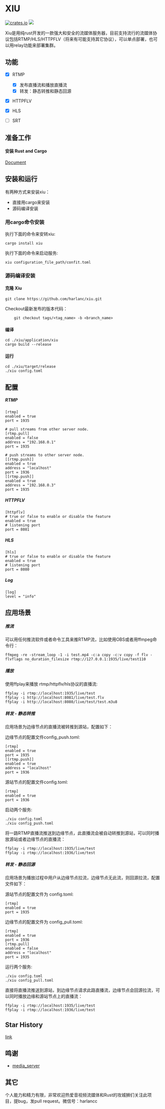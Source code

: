 # XIU


[![crates.io](https://img.shields.io/crates/v/xiu.svg)](https://crates.io/crates/xiu)
[![](https://app.travis-ci.com/harlanc/xiu.svg?branch=master)](https://app.travis-ci.com/github/harlanc/xiu)


Xiu是用纯rust开发的一款强大和安全的流媒体服务器，目前支持流行的流媒体协议包括RTMP/HLS/HTTPFLV（将来有可能支持其它协议），可以单点部署，也可以用relay功能来部署集群。

## 功能

- [x] RTMP
  - [x] 发布直播流和播放直播流
  - [x] 转发：静态转推和静态回源
- [x] HTTPFLV
- [x] HLS
- [ ] SRT


## 准备工作
#### 安装 Rust and Cargo


[Document](https://doc.rust-lang.org/cargo/getting-started/installation.html)

## 安装和运行

有两种方式来安装xiu：
 
 - 直接用cargo来安装
 - 源码编译安装


### 用cargo命令安装

执行下面的命令来安转xiu:

    cargo install xiu
    
执行下面的命令来启动服务:

    xiu configuration_file_path/confit.toml
    
### 源码编译安装

#### 克隆 Xiu

    git clone https://github.com/harlanc/xiu.git
 Checkout最新发布的版本代码：
 
        git checkout tags/<tag_name> -b <branch_name>
    

    
#### 编译

    cd ./xiu/application/xiu
    cargo build --release
#### 运行

    cd ./xiu/target/release
    ./xiu config.toml
    
## 配置

##### RTMP
    [rtmp]
    enabled = true
    port = 1935

    # pull streams from other server node.
    [rtmp.pull]
    enabled = false
    address = "192.168.0.1"
    port = 1935

    # push streams to other server node.
    [[rtmp.push]]
    enabled = true
    address = "localhost"
    port = 1936
    [[rtmp.push]]
    enabled = true
    address = "192.168.0.3"
    port = 1935
    
##### HTTPFLV

    [httpflv]
    # true or false to enable or disable the feature
    enabled = true
    # listening port
    port = 8081

##### HLS
    [hls]
    # true or false to enable or disable the feature
    enabled = true
    # listening port
    port = 8080

##### Log

    [log]
    level = "info"

    

    
## 应用场景

##### 推流

可以用任何推流软件或者命令工具来推RTMP流，比如使用OBS或者用ffmpeg命令行：

    ffmpeg -re -stream_loop -1 -i test.mp4 -c:a copy -c:v copy -f flv -flvflags no_duration_filesize rtmp://127.0.0.1:1935/live/test110


##### 播放

使用ffplay来播放 rtmp/httpflv/hls协议的直播流:

    ffplay -i rtmp://localhost:1935/live/test
    ffplay -i http://localhost:8081/live/test.flv
    ffplay -i http://localhost:8080/live/test/test.m3u8
    
##### 转发 - 静态转推

应用场景为边缘节点的直播流被转推到源站，配置如下：

边缘节点的配置文件config_push.toml:

    [rtmp]
    enabled = true
    port = 1935
    [[rtmp.push]]
    enabled = true
    address = "localhost"
    port = 1936
    
源站节点的配置文件config.toml:

    [rtmp]
    enabled = true
    port = 1936

启动两个服务:

    ./xiu config.toml
    ./xiu config_push.toml

将一路RTMP直播流推送到边缘节点，此直播流会被自动转推到源站，可以同时播放源站或者边缘节点的直播流：

    ffplay -i rtmp://localhost:1935/live/test
    ffplay -i rtmp://localhost:1936/live/test


    
##### 转发 - 静态回源

应用场景为播放过程中用户从边缘节点拉流，边缘节点无此流，则回源拉流，配置文件如下：

源站节点的配置文件为 config.toml:

    [rtmp]
    enabled = true
    port = 1935

 
边缘节点的配置文件为 config_pull.toml:

    [rtmp]
    enabled = true
    port = 1936
    [rtmp.pull]
    enabled = false
    address = "localhost"
    port = 1935

运行两个服务:

    ./xiu config.toml
    ./xiu config_pull.toml
    
直接将直播流推送到源站，到边缘节点请求此路直播流，边缘节点会回源拉流，可以同时播放边缘和源站节点上的直播流：

    ffplay -i rtmp://localhost:1935/live/test
    ffplay -i rtmp://localhost:1936/live/test
    
## Star History

[link](https://star-history.t9t.io/#harlanc/xiu)

## 鸣谢

 - [media_server](https://github.com/ireader/media-server.git)

## 其它

个人能力和精力有限，非常欢迎热爱音视频流媒体和Rust的攻城狮们关注此项目，提bug，发pull request。微信号：harlancc
 
